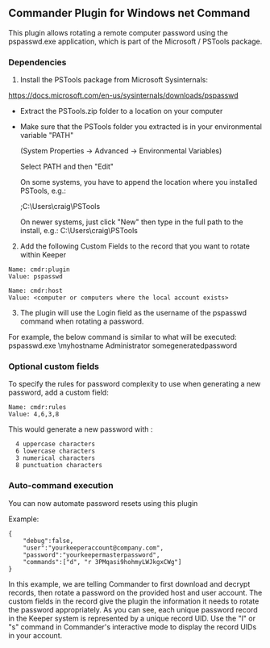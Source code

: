 Commander Plugin for Windows net Command
----

This plugin allows rotating a remote computer password using the pspasswd.exe application, which is part of the Microsoft / PSTools package. 

### Dependencies

1) Install the PSTools package from Microsoft Sysinternals:

https://docs.microsoft.com/en-us/sysinternals/downloads/pspasswd

- Extract the PSTools.zip folder to a location on your computer

- Make sure that the PSTools folder you extracted is in your environmental variable "PATH"
  
  (System Properties -> Advanced -> Environmental Variables)

  Select PATH and then "Edit"

  On some systems, you have to append the location where you installed PSTools, e.g.:

  ;C:\Users\craig\PSTools

  On newer systems, just click "New" then type in the full path to the install, e.g.:
  C:\Users\craig\PSTools

2) Add the following Custom Fields to the record that you want to rotate within Keeper

```
Name: cmdr:plugin
Value: pspasswd

Name: cmdr:host
Value: <computer or computers where the local account exists>
```

3) The plugin will use the Login field as the username of the pspasswd command when rotating a password.

For example, the below command is similar to what will be executed:
pspasswd.exe \\myhostname Administrator somegeneratedpassword

### Optional custom fields

To specify the rules for password complexity to use when generating a new password, add a custom field:

```
Name: cmdr:rules
Value: 4,6,3,8
```

This would generate a new password with :
```
  4 uppercase characters
  6 lowercase characters
  3 numerical characters
  8 punctuation characters
```

### Auto-command execution

You can now automate password resets using this plugin

Example:

```
{                                                                               
    "debug":false,
    "user":"yourkeeperaccount@company.com",
    "password":"yourkeepermasterpassword",
    "commands":["d", "r 3PMqasi9hohmyLWJkgxCWg"]
}
```

In this example, we are telling Commander to first download and decrypt records, then rotate a password on the provided host and user account. The custom fields in the record give the plugin the information it needs to rotate the password appropriately. As you can see, each unique password record in the Keeper system is represented by a unique record UID.  Use the "l" or "s" command in Commander's interactive mode to display the record UIDs in your account.

